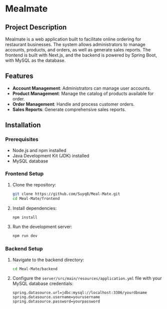# Mealmate

## Project Description

Mealmate is a web application built to facilitate online ordering for restaurant businesses. The system allows administrators to manage accounts, products, and orders, as well as generate sales reports. The frontend is built with Next.js, and the backend is powered by Spring Boot, with MySQL as the database.

## Features

- **Account Management**: Administrators can manage user accounts.
- **Product Management**: Manage the catalog of products available for order.
- **Order Management**: Handle and process customer orders.
- **Sales Reports**: Generate comprehensive sales reports.

## Installation

### Prerequisites

- Node.js and npm installed
- Java Development Kit (JDK) installed
- MySQL database

### Frontend Setup

1. Clone the repository:
    ```bash
    git clone https://github.com/Suyq8/Meal-Mate.git
    cd Meal-Mate/frontend
    ```

2. Install dependencies:
    ```bash
    npm install
    ```

3. Run the development server:
    ```bash
    npm run dev
    ```

### Backend Setup

1. Navigate to the backend directory:
    ```bash
    cd Meal-Mate/backend
    ```

2. Configure the `server/src/main/resources/application.yml` file with your MySQL database credentials:
    ```properties
    spring.datasource.url=jdbc:mysql://localhost:3306/yourdbname
    spring.datasource.username=yourusername
    spring.datasource.password=yourpassword
    ```
